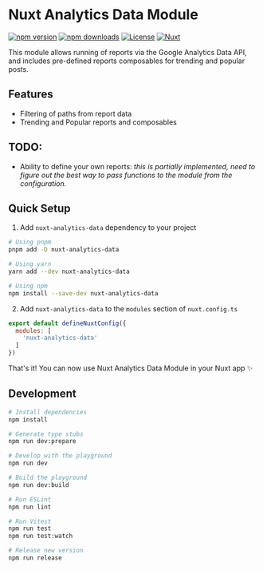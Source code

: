 # Nuxt Analytics Data Module

[![npm version][npm-version-src]][npm-version-href]
[![npm downloads][npm-downloads-src]][npm-downloads-href]
[![License][license-src]][license-href]
[![Nuxt][nuxt-src]][nuxt-href]

This module allows running of reports via the Google Analytics Data API, and includes pre-defined reports composables for trending and popular posts.

## Features

- Filtering of paths from report data
- Trending and Popular reports and composables

## TODO:
- Ability to define your own reports: *this is partially implemented, need to figure out the best way to pass functions to the module from the configuration.* 

## Quick Setup

1. Add `nuxt-analytics-data` dependency to your project

```bash
# Using pnpm
pnpm add -D nuxt-analytics-data

# Using yarn
yarn add --dev nuxt-analytics-data

# Using npm
npm install --save-dev nuxt-analytics-data
```

2. Add `nuxt-analytics-data` to the `modules` section of `nuxt.config.ts`

```js
export default defineNuxtConfig({
  modules: [
    'nuxt-analytics-data'
  ]
})
```

That's it! You can now use Nuxt Analytics Data Module in your Nuxt app ✨

## Development

```bash
# Install dependencies
npm install

# Generate type stubs
npm run dev:prepare

# Develop with the playground
npm run dev

# Build the playground
npm run dev:build

# Run ESLint
npm run lint

# Run Vitest
npm run test
npm run test:watch

# Release new version
npm run release
```

<!-- Badges -->
[npm-version-src]: https://img.shields.io/npm/v/nuxt-analytics-data/latest.svg?style=flat&colorA=18181B&colorB=28CF8D
[npm-version-href]: https://npmjs.com/package/nuxt-analytics-data

[npm-downloads-src]: https://img.shields.io/npm/dm/nuxt-analytics-data.svg?style=flat&colorA=18181B&colorB=28CF8D
[npm-downloads-href]: https://npmjs.com/package/nuxt-analytics-data

[license-src]: https://img.shields.io/npm/l/nuxt-analytics-data.svg?style=flat&colorA=18181B&colorB=28CF8D
[license-href]: https://npmjs.com/package/nuxt-analytics-data

[nuxt-src]: https://img.shields.io/badge/Nuxt-18181B?logo=nuxt.js
[nuxt-href]: https://nuxt.com
